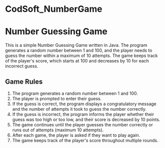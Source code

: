 # CodSoft_NumberGame
# Number Guessing Game
This is a simple Number Guessing Game written in Java. The program generates a random number between 1 and 100, and the player needs to guess the number within a maximum of 10 attempts. The game keeps track of the player's score, which starts at 100 and decreases by 10 for each incorrect guess.
## Game Rules
1. The program generates a random number between 1 and 100.
2. The player is prompted to enter their guess.
3. If the guess is correct, the program displays a congratulatory message and the number of attempts it took to guess the number correctly.
4. If the guess is incorrect, the program informs the player whether their guess was too high or too low, and their score is decreased by 10 points.
5. The game continues until the player guesses the number correctly or runs out of attempts (maximum 10 attempts).
6. After each game, the player is asked if they want to play again.
7. The game keeps track of the player's score throughout multiple rounds.
